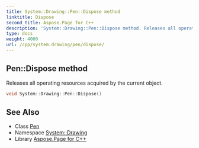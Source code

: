 ```yaml
---
title: System::Drawing::Pen::Dispose method
linktitle: Dispose
second_title: Aspose.Page for C++
description: 'System::Drawing::Pen::Dispose method. Releases all operating resources acquired by the current object in C++.'
type: docs
weight: 4000
url: /cpp/system.drawing/pen/dispose/
---
```

## Pen::Dispose method


Releases all operating resources acquired by the current object.

```cpp
void System::Drawing::Pen::Dispose()
```

## See Also

* Class [Pen](../)
* Namespace [System::Drawing](../../)
* Library [Aspose.Page for C++](../../../)
